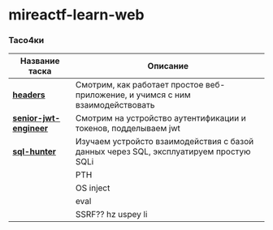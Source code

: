 # mireactf-learn-web


### Тасо4ки

| Название таска | Описание |
|----------------|----------|
| **[headers](tasks/headers/)**            | Смотрим, как работает простое веб-приложение, и учимся с ним взаимодействовать        |
| **[senior-jwt-engineer](tasks/headers/)**| Смотрим на устройство аутентификации и токенов, подделываем jwt                       |
| **[sql-hunter](tasks/sql-hunter/)**      | Изучаем устройсто взаимодействия с базой данных через SQL, эксплуатируем простую SQLi |
| **[]()** | PTH |
| **[]()** | OS inject |
| **[]()** | eval |
| **[]()** | SSRF?? hz uspey li |